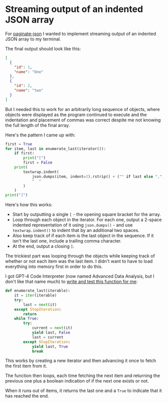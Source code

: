 # Streaming output of an indented JSON array

For [paginate-json]() I wanted to implement streaming output of an indented JSON array to my terminal.

The final output should look like this:
```json
[
  {
    "id": 1,
    "name": "One"
  },
  {
    "id": 2,
    "name": "two"
  }
]
```
But I needed this to work for an arbitrarily long sequence of objects, where objects were displayed as the program continued to execute and the indentation and placement of commas was correct despite me not knowing the full length of the final array.

Here's the pattern I came up with:

```python
first = True
for item, last in enumerate_last(iterator()):
    if first:
        print("[")
        first = False
    print(
        textwrap.indent(
            json.dumps(item, indent=2).rstrip() + ("" if last else ","),
            "  "
        )
    )
print("]")
```
Here's how this works:

- Start by outputting a single `[` - the opening square bracket for the array.
- Loop through each object in the iterator. For each one, output a 2-space indented representation of it using `json.dumps()` - and use `textwrap.indent()` to indent that by an additional two spaces.
- Also keep track of if each item is the last object in the sequence. If it isn't the last one, include a trailing comma character.
- At the end, output a closing `]`.

The trickiest part was looping through the objects while keeping track of whether or not each item was the last item. I didn't want to have to load everything into memory first in order to do this.

I got GPT-4 Code Interpreter (now named Advanced Data Analysis, but I don't like that name much) to [write and test this function for me](https://chat.openai.com/share/83c1cac0-0e53-4e24-bebb-1c5437da2f31):

```python
def enumerate_last(iterable):
    it = iter(iterable)
    try:
        last = next(it)
    except StopIteration:
        return
    while True:
        try:
            current = next(it)
            yield last, False
            last = current
        except StopIteration:
            yield last, True
            break
```
This works by creating a new iterator and then advancing it once to fetch the first item from it.

The function then loops, each time fetching the next item and returning the previous one plus a boolean indication of if the next one exists or not.

When it runs out of items, it returns the last one and a `True` to indicate that it has reached the end.

